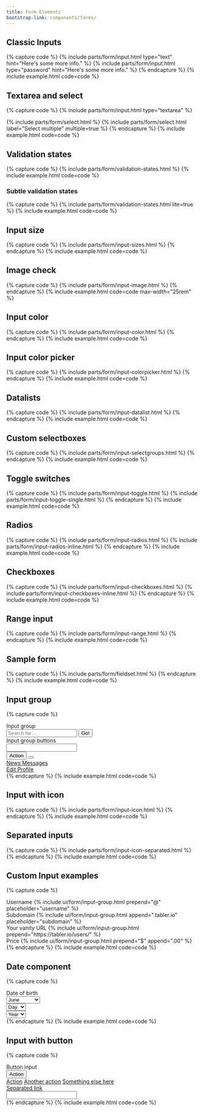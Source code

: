 ```yaml
---
title: Form Elements
bootstrap-link: components/forms/
---
```


## Classic Inputs

{% capture code %}
{% include parts/form/input.html type="text" hint="Here's some more info." %}
{% include parts/form/input.html type="password" hint="Here's some more info." %}
{% endcapture %}
{% include example.html code=code %}

## Textarea and select

{% capture code %}
{% include parts/form/input.html type="textarea" %}

{% include parts/form/select.html %}
{% include parts/form/select.html label="Select multiple" multiple=true %}
{% endcapture %}
{% include example.html code=code %}

## Validation states

{% capture code %}
{% include parts/form/validation-states.html %}
{% include example.html code=code %}

### Subtle validation states

{% capture code %}
{% include parts/form/validation-states.html lite=true %}
{% include example.html code=code %}

## Input size

{% capture code %}
{% include parts/form/input-sizes.html %}
{% endcapture %}
{% include example.html code=code %}

## Image check

{% capture code %}
{% include parts/form/input-image.html %}
{% endcapture %}
{% include example.html code=code max-width="25rem" %}

## Input color

{% capture code %}
{% include parts/form/input-color.html %}
{% endcapture %}
{% include example.html code=code %}

## Input color picker

{% capture code %}
{% include parts/form/input-colorpicker.html %}
{% endcapture %}
{% include example.html code=code %}

## Datalists

{% capture code %}
{% include parts/form/input-datalist.html %}
{% endcapture %}
{% include example.html code=code %}

## Custom selectboxes

{% capture code %}
{% include parts/form/input-selectgroups.html %}
{% endcapture %}
{% include example.html code=code %}

## Toggle switches

{% capture code %}
{% include parts/form/input-toggle.html %}
{% include parts/form/input-toggle-single.html %}
{% endcapture %}
{% include example.html code=code %}

## Radios
{% capture code %}
{% include parts/form/input-radios.html %}
{% include parts/form/input-radios-inline.html %}
{% endcapture %}
{% include example.html code=code %}

## Checkboxes
{% capture code %}
{% include parts/form/input-checkboxes.html %}
{% include parts/form/input-checkboxes-inline.html %}
{% endcapture %}
{% include example.html code=code %}

## Range input
{% capture code %}
{% include parts/form/input-range.html %}
{% endcapture %}
{% include example.html code=code %}

## Sample form
{% capture code %}
{% include parts/form/fieldset.html %}
{% endcapture %}
{% include example.html code=code %}

## Input group
{% capture code %}
<div class="mb-2">
   <label class="form-label">Input group</label>
   <div class="input-group">
      <input type="text" class="form-control" placeholder="Search for…">
      <span class="input-group-append">
							<button class="btn btn-primary" type="button">Go!</button>
						</span>
   </div>
</div>
<div class="mb-2">
   <label class="form-label">Input group buttons</label>
   <div class="input-group">
      <input type="text" class="form-control">
      <div class="input-group-append">
         <button type="button" class="btn btn-primary">Action</button>
         <button data-toggle="dropdown" type="button"
                 class="btn btn-primary dropdown-toggle"></button>
         <div class="dropdown-menu dropdown-menu-right">
            <a class="dropdown-item" href="#">
               News
            </a>
            <a class="dropdown-item" href="#">
               Messages
            </a>
            <div class="dropdown-divider"></div>
            <a class="dropdown-item" href="#">
               Edit Profile
            </a>
         </div>
      </div>
   </div>
</div>
{% endcapture %}
{% include example.html code=code %}

## Input with icon
{% capture code %}
{% include parts/form/input-icon.html %}
{% endcapture %}
{% include example.html code=code %}

## Separated inputs
{% capture code %}
{% include parts/form/input-icon-separated.html %}
{% endcapture %}
{% include example.html code=code %}

## Custom Input examples
{% capture code %}
<div class="mb-2">
   <label class="form-label">Username</label>
   {% include ui/form/input-group.html prepend="@" placeholder="username" %}
</div>

<div class="mb-2">
   <label class="form-label">Subdomain</label>
   {% include ui/form/input-group.html append=".tabler.io" placeholder="subdomain" %}
</div>

<div class="mb-2">
   <label class="form-label">Your vanity URL</label>
   {% include ui/form/input-group.html prepend="https://tabler.io/users/" %}
</div>

<div class="mb-2">
   <label class="form-label">Price</label>
   {% include ui/form/input-group.html prepend="$" append=".00" %}
</div>
{% endcapture %}
{% include example.html code=code %}

## Date component
{% capture code %}
<div class="mb-2">
   <label class="form-label">Date of birth</label>
   <div class="row row-sm">
      <div class="col-5">
         <select name="user[month]" class="form-select">
            <option value="">Month</option>
            <option value="1">January</option>
            <option value="2">February</option>
            <option value="3">March</option>
            <option value="4">April</option>
            <option value="5">May</option>
            <option selected="selected" value="6">June</option>
            <option value="7">July</option>
            <option value="8">August</option>
            <option value="9">September</option>
            <option value="10">October</option>
            <option value="11">November</option>
            <option value="12">December</option>
         </select>
      </div>
      <div class="col-3">
         <select name="user[day]" class="form-select">
            <option value="">Day</option>
            {% for i in (1..31) %}
            <option value="{{ i }}"{% if i == 20 %} selected{% endif %}>{{ i }}</option>{% endfor %}
         </select>
      </div>
      <div class="col-4">
         <select name="user[year]" class="form-select">
            <option value="">Year</option>
            {% for i in (1897..2014) reversed %}
            <option value="{{ i }}"{% if i == 1989 %} selected{% endif %}>{{ i }}</option>{% endfor %}
         </select>
      </div>
   </div>
</div>
{% endcapture %}
{% include example.html code=code %}

## Input with button
{% capture code %}
<div class="mb-2">
   <label class="form-label">Button input</label>
   <div class="input-group">
      <div class="input-group-prepend">
         <button type="button" class="btn btn-secondary dropdown-toggle" data-toggle="dropdown"
                 aria-haspopup="true" aria-expanded="false">
            Action
         </button>
         <div class="dropdown-menu">
            <a class="dropdown-item" href="#">Action</a>
            <a class="dropdown-item" href="#">Another action</a>
            <a class="dropdown-item" href="#">Something else here</a>
            <div role="separator" class="dropdown-divider"></div>
            <a class="dropdown-item" href="#">Separated link</a>
         </div>
      </div>
      <input type="text" class="form-control" aria-label="Text input with dropdown button">
   </div>
</div>
{% endcapture %}
{% include example.html code=code %}
